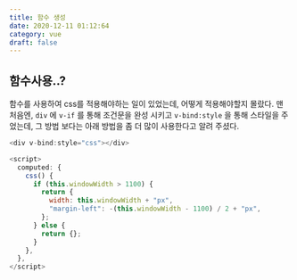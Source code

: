 ```yaml
---
title: 함수 생성
date: 2020-12-11 01:12:64
category: vue
draft: false
---
```


## 함수사용..?

함수를 사용하여 css를 적용해야하는 일이 있었는데, 어떻게 적용해야할지 몰랐다.
맨 처음엔, `div` 에 `v-if` 를 통해 조건문을 완성 시키고 `v-bind:style` 을 통해 스타일을 주었는데, 그 방법 보다는 아래 방법을 좀 더 많이 사용한다고 알려 주셨다.

```javascript
<div v-bind:style="css"></div>

<script>
  computed: {
    css() {
      if (this.windowWidth > 1100) {
        return {
          width: this.windowWidth + "px",
          "margin-left": -(this.windowWidth - 1100) / 2 + "px",
        };
      } else {
        return {};
      }
    },
  },
</script>

```
